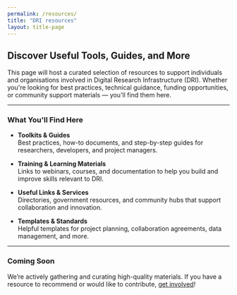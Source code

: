 ```yaml
---
permalink: /resources/
title: "DRI resources"
layout: title-page
---
```


## Discover Useful Tools, Guides, and More

This page will host a curated selection of resources to support individuals and organisations involved in Digital Research Infrastructure (DRI). Whether you're looking for best practices, technical guidance, funding opportunities, or community support materials — you'll find them here.

---

### What You'll Find Here

- **Toolkits & Guides**  
  Best practices, how-to documents, and step-by-step guides for researchers, developers, and project managers.

- **Training & Learning Materials**  
  Links to webinars, courses, and documentation to help you build and improve skills relevant to DRI.

- **Useful Links & Services**  
  Directories, government resources, and community hubs that support collaboration and innovation.

- **Templates & Standards**  
  Helpful templates for project planning, collaboration agreements, data management, and more.

---

### Coming Soon

We’re actively gathering and curating high-quality materials. If you have a resource to recommend or would like to contribute, [get involved](/involved/)!
